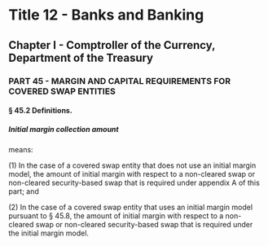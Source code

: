
# Title 12 - Banks and Banking
## Chapter I - Comptroller of the Currency, Department of the Treasury
### PART 45 - MARGIN AND CAPITAL REQUIREMENTS FOR COVERED SWAP ENTITIES
#### § 45.2 Definitions.
##### Initial margin collection amount

means:

(1) In the case of a covered swap entity that does not use an initial margin model, the amount of initial margin with respect to a non-cleared swap or non-cleared security-based swap that is required under appendix A of this part; and

(2) In the case of a covered swap entity that uses an initial margin model pursuant to § 45.8, the amount of initial margin with respect to a non-cleared swap or non-cleared security-based swap that is required under the initial margin model.
